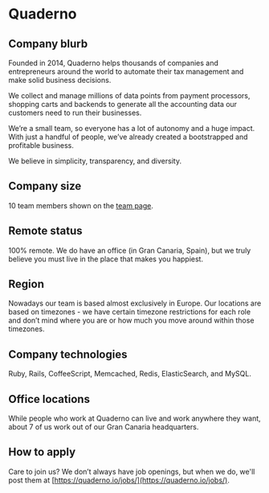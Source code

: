 # Quaderno

## Company blurb

Founded in 2014, Quaderno helps thousands of companies and entrepreneurs around the world to automate their tax management and make solid business decisions.

We collect and manage millions of data points from payment processors, shopping carts and backends to generate all the accounting data our customers need to run their businesses.

We’re a small team, so everyone has a lot of autonomy and a huge impact. With just a handful of people, we’ve already created a bootstrapped and profitable business.

We believe in simplicity, transparency, and diversity.

## Company size

10 team members shown on the [team page](https://quaderno.io/about).

## Remote status

100% remote. We do have an office (in Gran Canaria, Spain), but we truly believe you must live in the place that makes you happiest.

## Region

Nowadays our team is based almost exclusively in Europe. Our locations are based on timezones - we have certain timezone restrictions for each role and don’t mind where you are or how much you move around within those timezones.

## Company technologies

Ruby, Rails, CoffeeScript, Memcached, Redis, ElasticSearch, and MySQL.

## Office locations

While people who work at Quaderno can live and work anywhere they want, about 7 of us work out of our Gran Canaria headquarters.

## How to apply

Care to join us? We don’t always have job openings, but when we do, we'll post them at [https://quaderno.io/jobs/](https://quaderno.io/jobs/).
